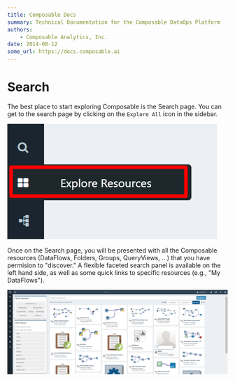 ```yaml
---
title: Composable Docs
summary: Technical Documentation for the Composable DataOps Platform
authors:
    - Composable Analytics, Inc.
date: 2014-08-12
some_url: https://docs.composable.ai
---
```


# Search

The best place to start exploring Composable is the Search page. You can get to the search page by clicking on the `Explore All` icon in the sidebar.

![Composable Registration](img/02.03.SearchIcon.png)

Once on the Search page, you will be presented with all the Composable resources (DataFlows, Folders, Groups, QueryViews, ...) that you have permision to "discover." A flexible faceted search panel is available on the left hand side, as well as some quick links to specific resources (e.g., "My DataFlows").

![Composable Registration](img/02.03.SearchPage.png)
